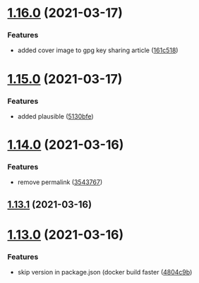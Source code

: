 # [1.16.0](https://github.com/MihaiNueleanu/blog/compare/1.15.0...1.16.0) (2021-03-17)


### Features

* added cover image to gpg key sharing article ([161c518](https://github.com/MihaiNueleanu/blog/commit/161c518e73a053f72ab8a76561a64733d67aaf53))



# [1.15.0](https://github.com/MihaiNueleanu/blog/compare/1.14.0...1.15.0) (2021-03-17)


### Features

* added plausible ([5130bfe](https://github.com/MihaiNueleanu/blog/commit/5130bfed5c2a8f4623005c3e55da4c0d0bb39e97))



# [1.14.0](https://github.com/MihaiNueleanu/blog/compare/1.13.1...1.14.0) (2021-03-16)


### Features

* remove permalink ([3543767](https://github.com/MihaiNueleanu/blog/commit/3543767c2246efef8a965640d5843db7c511fa24))



## [1.13.1](https://github.com/MihaiNueleanu/blog/compare/1.13.0...1.13.1) (2021-03-16)



# [1.13.0](https://github.com/MihaiNueleanu/blog/compare/1.12.0...1.13.0) (2021-03-16)


### Features

* skip version in package.json (docker build faster ([4804c9b](https://github.com/MihaiNueleanu/blog/commit/4804c9bc6d103ba1069acecd3e9f1989ee9c1449))



